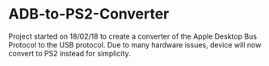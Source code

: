 # ADB-to-PS2-Converter
Project started on 18/02/18 to create a converter of the Apple Desktop Bus Protocol to the USB protocol. Due to many hardware issues, device will now convert to PS2 instead for simplicity.

